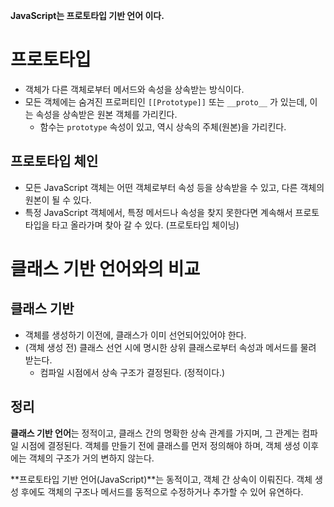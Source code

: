 **JavaScript는 프로토타입 기반 언어 이다.**

# 프로토타입

- 객체가 다른 객체로부터 메서드와 속성을 상속받는 방식이다.
- 모든 객체에는 숨겨진 프로퍼티인 `[[Prototype]]` 또는 `__proto__` 가 있는데, 이는 속성을 상속받은 원본 객체를 가리킨다.
  - 함수는 `prototype` 속성이 있고, 역시 상속의 주체(원본)을 가리킨다.


## 프로토타입 체인
- 모든 JavaScript 객체는 어떤 객체로부터 속성 등을 상속받을 수 있고, 다른 객체의 원본이 될 수 있다.
- 특정 JavaScript 객체에서, 특정 메서드나 속성을 찾지 못한다면 계속해서 프로토타입을 타고 올라가며 찾아 갈 수 있다. (프로토타입 체이닝)


# 클래스 기반 언어와의 비교


## 클래스 기반
- 객체를 생성하기 이전에, 클래스가 이미 선언되어있어야 한다.
- (객체 생성 전) 클래스 선언 시에 명시한 상위 클래스로부터 속성과 메서드를 물려 받는다.
  - 컴파일 시점에서 상속 구조가 결정된다. (정적이다.)

## 정리 
**클래스 기반 언어**는 정적이고, 클래스 간의 명확한 상속 관계를 가지며, 그 관계는 컴파일 시점에 결정된다. 
객체를 만들기 전에 클래스를 먼저 정의해야 하며, 객체 생성 이후에는 객체의 구조가 거의 변하지 않는다.

**프로토타입 기반 언어(JavaScript)**는 동적이고, 객체 간 상속이 이뤄진다.
객체 생성 후에도 객체의 구조나 메서드를 동적으로 수정하거나 추가할 수 있어 유연하다.